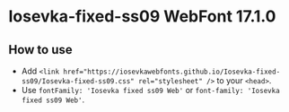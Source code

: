 # Iosevka-fixed-ss09 WebFont 17.1.0

## How to use

- Add `<link href="https://iosevkawebfonts.github.io/Iosevka-fixed-ss09/Iosevka-fixed-ss09.css" rel="stylesheet" />` to your `<head>`.
- Use `fontFamily: 'Iosevka fixed ss09 Web'` or `font-family: 'Iosevka fixed ss09 Web'`.
